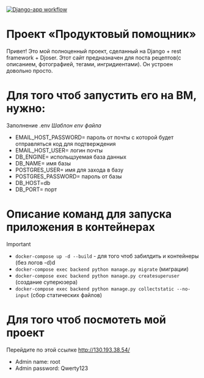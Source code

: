 [![Django-app workflow](https://github.com/iPROJEKT/foodgram-project-react/actions/workflows/main.yml/badge.svg)](https://github.com/iPROJEKT/foodgram-project-react/actions/workflows/main.yml)


#  Проект «Продуктовый помощник»

Привет! Это мой полноценный проект, сделанный на Django + rest framework + Djoser. Этот сайт предназначен для поста рецептов(с описанием, фотографией, тегами, ингридиентами). Он устроен довольно просто. 


# Для того чтоб запустить его на ВМ, нужно:
 Заполнение .env
*Шаблон env файла*
* EMAIL_HOST_PASSWORD= пароль от почты с которой будет отправляться код для подтверждения 
* EMAIL_HOST_USER= логин почты
* DB_ENGINE= испольщзуемая база данных
* DB_NAME= имя базы
* POSTGRES_USER= имя для захода в базу
* POSTGRES_PASSWORD= пароль от базы
* DB_HOST=db
* DB_PORT= порт
# Описание команд для запуска приложения в контейнерах
>[!IMPORTANT]
- ```docker-compose up -d --build``` - для того чтоб забилдить и контейнеры (без логов -d)d
- ```docker-compose exec backend python manage.py migrate``` (миграции)
- ```docker-compose exec backend python manage.py createsuperuser``` (создание суперюзера)
- ```docker-compose exec backend python manage.py collectstatic --no-input``` (сбор статических файлов)
# Для того чтоб посмотеть мой проект
 Перейдите по этой ссылке http://130.193.38.54/

* Admin name: root
* Admin password: Qwerty123
